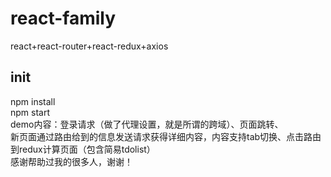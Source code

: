 # react-family
react+react-router+react-redux+axios
## init
 npm install <br/>
 npm start <br/>
 demo内容：登录请求（做了代理设置，就是所谓的跨域）、页面跳转、<br/>
 新页面通过路由给到的信息发送请求获得详细内容，内容支持tab切换、点击路由到redux计算页面（包含简易tdolist）<br/>
 感谢帮助过我的很多人，谢谢！

